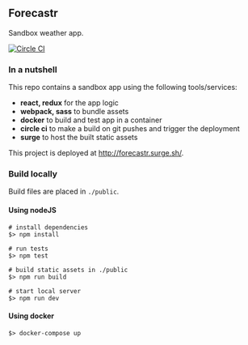 ## Forecastr
Sandbox weather app.

[![Circle CI](https://circleci.com/gh/slyg/forecastr-app.svg?style=svg)](https://circleci.com/gh/slyg/forecastr-app)

### In a nutshell

This repo contains a sandbox app using the following tools/services:

- **react, redux** for the app logic
- **webpack, sass** to bundle assets
- **docker** to build and test app in a container
- **circle ci** to make a build on git pushes and trigger the deployment
- **surge** to host the built static assets

This project is deployed at http://forecastr.surge.sh/.

### Build locally

Build files are placed in `./public`.

#### Using nodeJS

```
# install dependencies
$> npm install

# run tests
$> npm test

# build static assets in ./public
$> npm run build

# start local server
$> npm run dev
```

#### Using docker

```
$> docker-compose up
```
